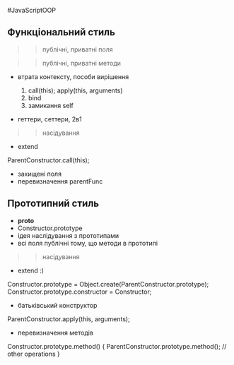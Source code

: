 #JavaScriptOOP

## Функціональний стиль

>> публічні, приватні поля

>> публічні, приватні методи
  
  * втрата контексту, пособи вирішення
    1) call(this); apply(this, arguments)
    2) bind
    3) замикання self

  * геттери, сеттери, 2в1

>> насідування

  * extend

  ParentConstructor.call(this); 

  * захищені поля 
  * перевизначення parentFunc

## Прототипний стиль

  * __proto__
  * Constructor.prototype
  * ідея наслідування з прототипами
  * всі поля публічні тому, що методи в прототипі

>> насідування

  * extend :)

  Constructor.prototype = Object.create(ParentConstructor.prototype);
  Constructor.prototype.constructor = Constructor;

  * батьківський конструктор

  ParentConstructor.apply(this, arguments);

  * перевизначення методів

  Constructor.prototype.method() {
    ParentConstructor.prototype.method();
    // other operations
  }

